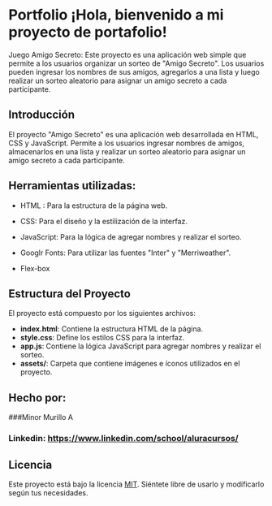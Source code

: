 # Portfolio ¡Hola, bienvenido a mi proyecto de portafolio!
Juego Amigo Secreto: Este proyecto es una aplicación web simple que permite a los usuarios organizar un sorteo de "Amigo Secreto". Los usuarios pueden ingresar los nombres de sus amigos, agregarlos a una lista y luego realizar un sorteo aleatorio para asignar un amigo secreto a cada participante.

## Introducción

El proyecto "Amigo Secreto" es una aplicación web desarrollada en HTML, CSS y JavaScript. Permite a los usuarios ingresar nombres de amigos, almacenarlos en una lista y realizar un sorteo aleatorio para asignar un amigo secreto a cada participante.

## Herramientas utilizadas:

* HTML : Para la estructura de la página web.

* CSS: Para el diseño y la estilización de la interfaz.
  
* JavaScript: Para la lógica de agregar nombres y realizar el sorteo.

* Googlr Fonts: Para utilizar las fuentes "Inter" y "Merriweather".

* Flex-box

## Estructura del Proyecto

El proyecto está compuesto por los siguientes archivos:

- **index.html**: Contiene la estructura HTML de la página.
- **style.css**: Define los estilos CSS para la interfaz.
- **app.js**: Contiene la lógica JavaScript para agregar nombres y realizar el sorteo.
- **assets/**: Carpeta que contiene imágenes e íconos utilizados en el proyecto.

## Hecho por:

###Minor Murillo A

### Linkedin: https://www.linkedin.com/school/aluracursos/

## Licencia

Este proyecto está bajo la licencia [MIT](LICENSE). Siéntete libre de usarlo y modificarlo según tus necesidades.
